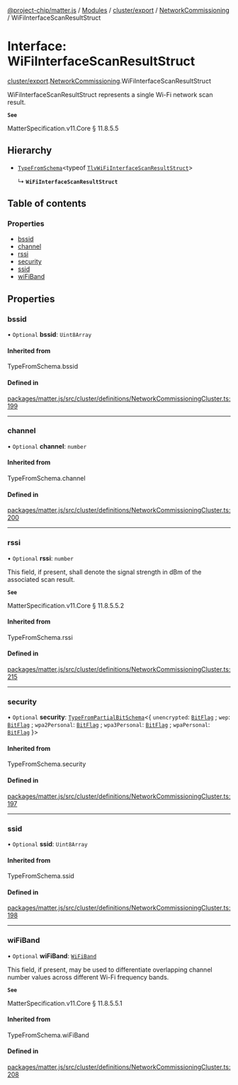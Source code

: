 [@project-chip/matter.js](../README.md) / [Modules](../modules.md) / [cluster/export](../modules/cluster_export.md) / [NetworkCommissioning](../modules/cluster_export.NetworkCommissioning.md) / WiFiInterfaceScanResultStruct

# Interface: WiFiInterfaceScanResultStruct

[cluster/export](../modules/cluster_export.md).[NetworkCommissioning](../modules/cluster_export.NetworkCommissioning.md).WiFiInterfaceScanResultStruct

WiFiInterfaceScanResultStruct represents a single Wi-Fi network scan result.

**`See`**

MatterSpecification.v11.Core § 11.8.5.5

## Hierarchy

- [`TypeFromSchema`](../modules/tlv_export.md#typefromschema)\<typeof [`TlvWiFiInterfaceScanResultStruct`](../modules/cluster_export.NetworkCommissioning.md#tlvwifiinterfacescanresultstruct)\>

  ↳ **`WiFiInterfaceScanResultStruct`**

## Table of contents

### Properties

- [bssid](cluster_export.NetworkCommissioning.WiFiInterfaceScanResultStruct.md#bssid)
- [channel](cluster_export.NetworkCommissioning.WiFiInterfaceScanResultStruct.md#channel)
- [rssi](cluster_export.NetworkCommissioning.WiFiInterfaceScanResultStruct.md#rssi)
- [security](cluster_export.NetworkCommissioning.WiFiInterfaceScanResultStruct.md#security)
- [ssid](cluster_export.NetworkCommissioning.WiFiInterfaceScanResultStruct.md#ssid)
- [wiFiBand](cluster_export.NetworkCommissioning.WiFiInterfaceScanResultStruct.md#wifiband)

## Properties

### bssid

• `Optional` **bssid**: `Uint8Array`

#### Inherited from

TypeFromSchema.bssid

#### Defined in

[packages/matter.js/src/cluster/definitions/NetworkCommissioningCluster.ts:199](https://github.com/project-chip/matter.js/blob/2d9f2165d2672864fda3496a6d0d5f93597f82c6/packages/matter.js/src/cluster/definitions/NetworkCommissioningCluster.ts#L199)

___

### channel

• `Optional` **channel**: `number`

#### Inherited from

TypeFromSchema.channel

#### Defined in

[packages/matter.js/src/cluster/definitions/NetworkCommissioningCluster.ts:200](https://github.com/project-chip/matter.js/blob/2d9f2165d2672864fda3496a6d0d5f93597f82c6/packages/matter.js/src/cluster/definitions/NetworkCommissioningCluster.ts#L200)

___

### rssi

• `Optional` **rssi**: `number`

This field, if present, shall denote the signal strength in dBm of the associated scan result.

**`See`**

MatterSpecification.v11.Core § 11.8.5.5.2

#### Inherited from

TypeFromSchema.rssi

#### Defined in

[packages/matter.js/src/cluster/definitions/NetworkCommissioningCluster.ts:215](https://github.com/project-chip/matter.js/blob/2d9f2165d2672864fda3496a6d0d5f93597f82c6/packages/matter.js/src/cluster/definitions/NetworkCommissioningCluster.ts#L215)

___

### security

• `Optional` **security**: [`TypeFromPartialBitSchema`](../modules/schema_export.md#typefrompartialbitschema)\<\{ `unencrypted`: [`BitFlag`](../modules/schema_export.md#bitflag) ; `wep`: [`BitFlag`](../modules/schema_export.md#bitflag) ; `wpa2Personal`: [`BitFlag`](../modules/schema_export.md#bitflag) ; `wpa3Personal`: [`BitFlag`](../modules/schema_export.md#bitflag) ; `wpaPersonal`: [`BitFlag`](../modules/schema_export.md#bitflag)  }\>

#### Inherited from

TypeFromSchema.security

#### Defined in

[packages/matter.js/src/cluster/definitions/NetworkCommissioningCluster.ts:197](https://github.com/project-chip/matter.js/blob/2d9f2165d2672864fda3496a6d0d5f93597f82c6/packages/matter.js/src/cluster/definitions/NetworkCommissioningCluster.ts#L197)

___

### ssid

• `Optional` **ssid**: `Uint8Array`

#### Inherited from

TypeFromSchema.ssid

#### Defined in

[packages/matter.js/src/cluster/definitions/NetworkCommissioningCluster.ts:198](https://github.com/project-chip/matter.js/blob/2d9f2165d2672864fda3496a6d0d5f93597f82c6/packages/matter.js/src/cluster/definitions/NetworkCommissioningCluster.ts#L198)

___

### wiFiBand

• `Optional` **wiFiBand**: [`WiFiBand`](../enums/cluster_export.NetworkCommissioning.WiFiBand.md)

This field, if present, may be used to differentiate overlapping channel number values across different
Wi-Fi frequency bands.

**`See`**

MatterSpecification.v11.Core § 11.8.5.5.1

#### Inherited from

TypeFromSchema.wiFiBand

#### Defined in

[packages/matter.js/src/cluster/definitions/NetworkCommissioningCluster.ts:208](https://github.com/project-chip/matter.js/blob/2d9f2165d2672864fda3496a6d0d5f93597f82c6/packages/matter.js/src/cluster/definitions/NetworkCommissioningCluster.ts#L208)
